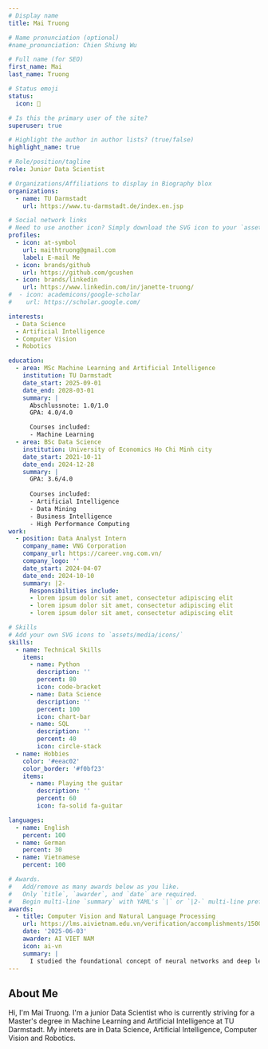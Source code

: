```yaml
---
# Display name
title: Mai Truong

# Name pronunciation (optional)
#name_pronunciation: Chien Shiung Wu

# Full name (for SEO)
first_name: Mai
last_name: Truong

# Status emoji
status:
  icon: 🎸

# Is this the primary user of the site?
superuser: true

# Highlight the author in author lists? (true/false)
highlight_name: true

# Role/position/tagline
role: Junior Data Scientist

# Organizations/Affiliations to display in Biography blox
organizations:
  - name: TU Darmstadt
    url: https://www.tu-darmstadt.de/index.en.jsp

# Social network links
# Need to use another icon? Simply download the SVG icon to your `assets/media/icons/` folder.
profiles:
  - icon: at-symbol
    url: maithtruong@gmail.com
    label: E-mail Me
  - icon: brands/github
    url: https://github.com/gcushen
  - icon: brands/linkedin
    url: https://www.linkedin.com/in/janette-truong/
#  - icon: academicons/google-scholar
#    url: https://scholar.google.com/

interests:
  - Data Science
  - Artificial Intelligence
  - Computer Vision
  - Robotics

education:
  - area: MSc Machine Learning and Artificial Intelligence
    institution: TU Darmstadt
    date_start: 2025-09-01
    date_end: 2028-03-01
    summary: |
      Abschlussnote: 1.0/1.0
      GPA: 4.0/4.0

      Courses included:
      - Machine Learning
  - area: BSc Data Science
    institution: University of Economics Ho Chi Minh city
    date_start: 2021-10-11
    date_end: 2024-12-28
    summary: |
      GPA: 3.6/4.0
      
      Courses included:
      - Artificial Intelligence
      - Data Mining
      - Business Intelligence
      - High Performance Computing
work:
  - position: Data Analyst Intern
    company_name: VNG Corporation
    company_url: https://career.vng.com.vn/
    company_logo: ''
    date_start: 2024-04-07
    date_end: 2024-10-10
    summary: |2-
      Responsibilities include:
      - lorem ipsum dolor sit amet, consectetur adipiscing elit
      - lorem ipsum dolor sit amet, consectetur adipiscing elit
      - lorem ipsum dolor sit amet, consectetur adipiscing elit

# Skills
# Add your own SVG icons to `assets/media/icons/`
skills:
  - name: Technical Skills
    items:
      - name: Python
        description: ''
        percent: 80
        icon: code-bracket
      - name: Data Science
        description: ''
        percent: 100
        icon: chart-bar
      - name: SQL
        description: ''
        percent: 40
        icon: circle-stack
  - name: Hobbies
    color: '#eeac02'
    color_border: '#f0bf23'
    items:
      - name: Playing the guitar
        description: ''
        percent: 60
        icon: fa-solid fa-guitar

languages:
  - name: English
    percent: 100
  - name: German
    percent: 30
  - name: Vietnamese
    percent: 100

# Awards.
#   Add/remove as many awards below as you like.
#   Only `title`, `awarder`, and `date` are required.
#   Begin multi-line `summary` with YAML's `|` or `|2-` multi-line prefix and indent 2 spaces below.
awards:
  - title: Computer Vision and Natural Language Processing
    url: https://lms.aivietnam.edu.vn/verification/accomplishments/15003610
    date: '2025-06-03'
    awarder: AI VIET NAM
    icon: ai-vn
    summary: |
      I studied the foundational concept of neural networks and deep learning. By the end, I was familiar with the significant technological trends driving the rise of deep learning; build, train, and apply fully connected deep neural networks; implement efficient (vectorized) neural networks; identify key parameters in a neural network’s architecture; and apply deep learning to your own applications.
---
```


## About Me

Hi, I'm Mai Truong. I'm a junior Data Scientist who is currently striving for a Master's degree in Machine Learning and Artificial Intelligence at TU Darmstadt. My interets are in Data Science, Artificial Intelligence, Computer Vision and Robotics.